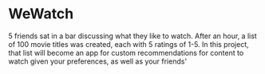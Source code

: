 # WeWatch
5 friends sat in a bar discussing what they like to watch. After an hour, a list of 100 movie titles was created, each with 5 ratings of 1-5. In this project, that list will become an app for custom recommendations for content to watch given your preferences, as well as your friends'
